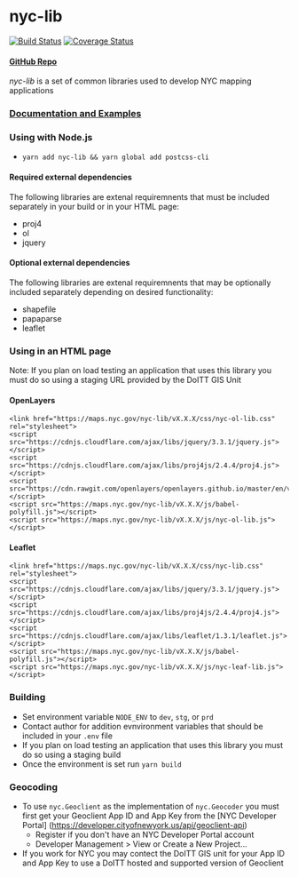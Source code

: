 # nyc-lib

[![Build Status](https://travis-ci.org/timkeane/nyc-lib.svg?branch=master)](https://travis-ci.org/timkeane/nyc-lib) [![Coverage Status](https://coveralls.io/repos/github/timkeane/nyc-lib/badge.svg?branch=master)](https://coveralls.io/github/timkeane/nyc-lib?branch=master) 
#### [GitHub Repo](https://github.com/timkeane/nyc-lib)

*nyc-lib* is a set of common libraries used to develop NYC mapping applications

### [Documentation and Examples](https://maps.nyc.gov/nyc-lib/)

### Using with Node.js

* `yarn add nyc-lib && yarn global add postcss-cli`

#### Required external dependencies

The following libraries are extenal requiremnents that must be included separately in your build or in your HTML page:
* proj4
* ol
* jquery

#### Optional external dependencies 

The following libraries are extenal requiremnents that may be optionally included separately depending on desired functionality:
* shapefile
* papaparse
* leaflet

### Using in an HTML page

Note: If you plan on load testing an application that uses this library you must do so using a staging URL provided by the DoITT GIS Unit 

#### OpenLayers
```
<link href="https://maps.nyc.gov/nyc-lib/vX.X.X/css/nyc-ol-lib.css" rel="stylesheet">
<script src="https://cdnjs.cloudflare.com/ajax/libs/jquery/3.3.1/jquery.js"></script>
<script src="https://cdnjs.cloudflare.com/ajax/libs/proj4js/2.4.4/proj4.js"></script>
<script src="https://cdn.rawgit.com/openlayers/openlayers.github.io/master/en/v5.3.0/build/ol.js"></script>
<script src="https://maps.nyc.gov/nyc-lib/vX.X.X/js/babel-polyfill.js"></script>
<script src="https://maps.nyc.gov/nyc-lib/vX.X.X/js/nyc-ol-lib.js"></script>
```

#### Leaflet
```
<link href="https://maps.nyc.gov/nyc-lib/vX.X.X/css/nyc-lib.css" rel="stylesheet">
<script src="https://cdnjs.cloudflare.com/ajax/libs/jquery/3.3.1/jquery.js"></script>
<script src="https://cdnjs.cloudflare.com/ajax/libs/proj4js/2.4.4/proj4.js"></script>
<script src="https://cdnjs.cloudflare.com/ajax/libs/leaflet/1.3.1/leaflet.js"></script>
<script src="https://maps.nyc.gov/nyc-lib/vX.X.X/js/babel-polyfill.js"></script>
<script src="https://maps.nyc.gov/nyc-lib/vX.X.X/js/nyc-leaf-lib.js"></script>
```

### Building

* Set environment variable `NODE_ENV` to `dev`, `stg`, or `prd`
* Contact author for addition evnvironment variables that should be included in your `.env` file
* If you plan on load testing an application that uses this library you must do so using a staging build
* Once the environment is set run `yarn build`

### Geocoding

* To use `nyc.Geoclient` as the implementation of `nyc.Geocoder` you must first get your Geoclient App ID and App Key from the [NYC Developer Portal] (https://developer.cityofnewyork.us/api/geoclient-api)
  * Register if you don't have an NYC Developer Portal account
  * Developer Management > View or Create a New Project...
* If you work for NYC you may contect the DoITT GIS unit for your App ID and App Key to use a DoITT hosted and supported version of Geoclient
